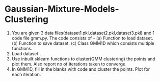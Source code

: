 # Gaussian-Mixture-Models-Clustering

1. You are given 3 data files(dataset1.pkl,dataset2.pkl,dataset3.pkl) and 1 code file
gmm.py. The code consists of -
(a) Function to load dataset.
(b) Function to save dataset.
(c) Class GMM1D which consists multiple functions.
2. Load dataset .
3. Use inbuilt sklearn functions to cluster(GMM clustering) the points and plot them.
Also report no of iterations taken to converge.
4. In GMM1D, fill in the blanks with code and cluster the points. Plot for each
iteration.
